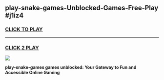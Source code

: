 
## play-snake-games-Unblocked-Games-Free-Play #j1iz4
<h3>
<a href="https://us.freeplayer.one?title=play-snake-games&ref=9M">CLICK TO PLAY</a></h3>
<hr>

<h3>
<a href="https://us.freeplayer.one?title=play-snake-games&ref=9M">CLICK 2 PLAY</a>
  
</h3>

<a href="https://us.freeplayer.one?title=play-snake-games&ref=9M"><img src="https://clearcache.store/games.png"></a>


**play-snake-games games unblocked: Your Gateway to Fun and Accessible Online Gaming**
